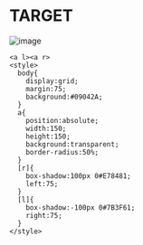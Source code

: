 # TARGET

![image](https://github.com/gaschneider/cssbattle/assets/16023844/95cc9efa-18f2-4f2a-88c5-61a146f38b8f)

```
<a l><a r>
<style>
  body{
    display:grid;
    margin:75;
    background:#09042A;
  }
  a{
    position:absolute;
    width:150;
    height:150;
    background:transparent;
    border-radius:50%;
  }
  [r]{
    box-shadow:100px 0#E78481;
    left:75;
  }
  [l]{
    box-shadow:-100px 0#7B3F61;
    right:75;
  }
</style>
```
